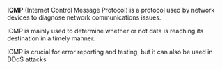 **ICMP** (Internet Control Message Protocol) is a protocol used by network devices to diagnose network communications issues.

ICMP is mainly used to determine whether or not data is reaching its destination in a timely manner.

ICMP is crucial for error reporting and testing, but it can also be used in DDoS attacks